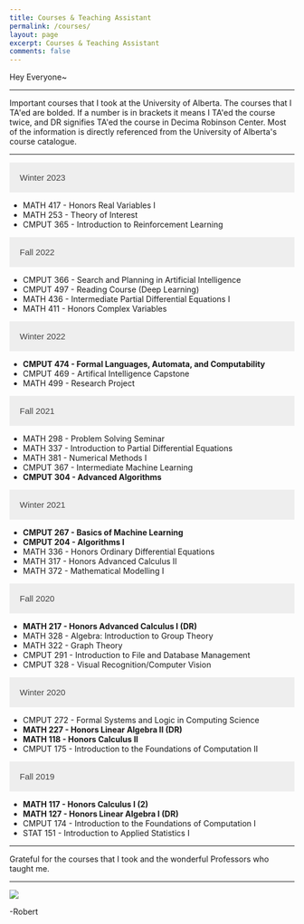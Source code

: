 ```yaml
---
title: Courses & Teaching Assistant
permalink: /courses/
layout: page
excerpt: Courses & Teaching Assistant
comments: false
---
```

Hey Everyone~  
<hr>
Important courses that I took at the University of Alberta. The courses that I TA'ed are bolded. If a number is in brackets it means I TA'ed the course twice, and DR signifies TA'ed the course in Decima Robinson Center. Most of the information is directly referenced from the University of Alberta's course catalogue.
<hr>


<html>
<head>
<style>
.collapsible {
  background-color: #eee;
  color: #444;
  cursor: pointer;
  padding: 18px;
  width: 100%;
  border: none;
  text-align: left;
  outline: transparent;
  font-size: 15px;
  transition: background-color 0.1s;
}

.active, .collapsible:hover {
  background-color: #ccc;
}

.content {
  padding: 0 18px;
  display: none;
  overflow: hidden;
  background-color: #f9f9f9;
}
</style>
</head>
<body>

<button class="collapsible">Winter 2023</button>
<div class="content">
  <ul>
    <li>MATH 417 - Honors Real Variables I</li>
    <li>MATH 253 - Theory of Interest</li>
    <li>CMPUT 365 - Introduction to Reinforcement Learning</li>
  </ul>
</div>

<button class="collapsible">Fall 2022</button>
<div class="content">
  <ul>
    <li>CMPUT 366 - Search and Planning in Artificial Intelligence</li>
    <li>CMPUT 497 - Reading Course (Deep Learning)</li>
    <li>MATH 436 - Intermediate Partial Differential Equations I</li>
    <li>MATH 411 - Honors Complex Variables</li>
  </ul>
</div>

<button class="collapsible">Winter 2022</button>
<div class="content">
  <ul>
    <li><strong>CMPUT 474 - Formal Languages, Automata, and Computability</strong></li>
    <li>CMPUT 469 - Artifical Intelligence Capstone</li>
    <li>MATH 499 - Research Project</li>
  </ul>
</div>

<button class="collapsible">Fall 2021</button>
<div class="content">
  <ul>
    <li>MATH 298 - Problem Solving Seminar</li>
    <li>MATH 337 - Introduction to Partial Differential Equations</li>
    <li>MATH 381 - Numerical Methods I</li>
    <li>CMPUT 367 - Intermediate Machine Learning</li>
    <li><strong>CMPUT 304 - Advanced Algorithms</strong></li>
  </ul>
</div>

<button class="collapsible">Winter 2021</button>
<div class="content">
  <ul>
    <li><strong>CMPUT 267 - Basics of Machine Learning</strong></li>
    <li><strong>CMPUT 204 - Algorithms I</strong></li>
    <li>MATH 336 - Honors Ordinary Differential Equations</li>
    <li>MATH 317 - Honors Advanced Calculus II</li>
    <li>MATH 372 - Mathematical Modelling I</li>
  </ul>
</div>

<button class="collapsible">Fall 2020</button>
<div class="content">
  <ul>
    <li><strong>MATH 217 - Honors Advanced Calculus I (DR)</strong></li>
    <li>MATH 328 - Algebra: Introduction to Group Theory</li>
    <li>MATH 322 - Graph Theory</li>
    <li>CMPUT 291 - Introduction to File and Database Management</li>
    <li>CMPUT 328 - Visual Recognition/Computer Vision</li>
  </ul>
</div>

<button class="collapsible">Winter 2020</button>
<div class="content">
  <ul>
    <li>CMPUT 272 - Formal Systems and Logic in Computing Science</li>
    <li><strong>MATH 227 - Honors Linear Algebra II (DR)</strong></li>
    <li><strong>MATH 118 - Honors Calculus II</strong></li>
    <li>CMPUT 175 - Introduction to the Foundations of Computation II</li>
  </ul>
</div>

<button class="collapsible">Fall 2019</button>
<div class="content">
  <ul>
    <li><strong>MATH 117 - Honors Calculus I (2)</strong></li>
    <li><strong>MATH 127 - Honors Linear Algebra I (DR)</strong></li>
    <li>CMPUT 174 - Introduction to the Foundations of Computation I</li>
    <li>STAT 151 - Introduction to Applied Statistics I</li>
  </ul>
</div>

<script>
var coll = document.getElementsByClassName("collapsible");
var i;

for (i = 0; i < coll.length; i++) {
  coll[i].addEventListener("click", function() {
    this.classList.toggle("active");
    var content = this.nextElementSibling;
    if (content.style.display === "block") {
      content.style.display = "none";
    } else {
      content.style.display = "none";
    }
  });
}
</script>

</body>
</html>


<hr>
Grateful for the courses that I took and the wonderful Professors who taught me.
<hr>

<img src = "https://www.ualberta.ca/folio/media-library/2020/05/200514-ualberta-fall2020-classes-banner.jpg">

-Robert
